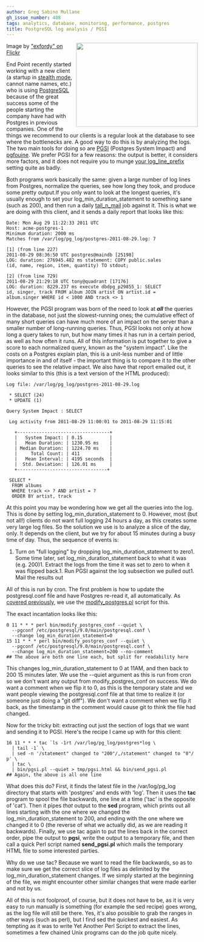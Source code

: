```yaml
---
author: Greg Sabino Mullane
gh_issue_number: 488
tags: analytics, database, monitoring, performance, postgres
title: PostgreSQL log analysis / PGSI
---
```




<a href="/blog/2011/08/19/postgresql-log-analysis-pgsi/image-0-big.jpeg" onblur="try {parent.deselectBloggerImageGracefully();} catch(e) {}"><img alt="" border="0" id="BLOGGER_PHOTO_ID_5642400584741062274" src="/blog/2011/08/19/postgresql-log-analysis-pgsi/image-0.jpeg" style="float:right; margin:0 0 10px 10px;cursor:pointer; cursor:hand;width: 320px; height: 221px;"/></a>

Image by ["exfordy" on Flickr](http://www.flickr.com/photos/exfordy/)

End Point recently started working with a new client (a startup in [stealth mode](http://en.wikipedia.org/wiki/Stealth_mode), cannot name names, etc.) who is using [PostgreSQL](http://postgres.org) because of the great success some of the people starting the company have had with Postgres in previous companies. One of the things we recommend to our clients is a regular look at the database to see where the bottlenecks are. A good way to do this is by analyzing the logs. The two main tools for doing so are [PGSI](http://bucardo.org/wiki/PGSI) (Postgres System Impact) and [pgfouine](http://pgfouine.projects.postgresql.org/). We prefer PGSI for a few reasons: the output is better, it considers more factors, and it does not require you to munge [your log_line_prefix](http://www.postgresql.org/docs/9.0/static/runtime-config-logging.html#GUC-LOG-LINE-PREFIX) setting quite as badly.

Both programs work basically the same: given a large number of log lines from Postgres, normalize the queries, see how long they took, and produce some pretty output.If you only want to look at the longest queries, it's usually enough to set your log_min_duration_statement to something sane (such as 200), and then run a daily [tail_n_mail](http://bucardo.org/wiki/Tail_n_mail) job against it. This is what we are doing with this client, and it sends a daily report that looks like this:

```nohighlight
Date: Mon Aug 29 11:22:33 2011 UTC
Host: acme-postgres-1
Minimum duration: 2000 ms
Matches from /var/log/pg_log/postgres-2011-08-29.log: 7

[1] (from line 227)
2011-08-29 08:36:50 UTC postgres@maindb [25198]
LOG: duration: 276945.482 ms statement: COPY public.sales 
(id, name, region, item, quantity) TO stdout;

[2] (from line 729)
2011-08-29 21:29:18 UTC tony@quadrant [17176]
LOG: duration: 8229.237 ms execute dbdpg_p29855_1: SELECT 
id, singer, track FROM album JOIN artist ON artist.id = 
album.singer WHERE id < 1000 AND track <> 1
```

However, the PGSI program was born of the need to look at ***all*** the queries in the database, not just the slowest-running ones; the cumulative effect of many short queries can have much more of an impact on the server than a smaller number of long-running queries. Thus, PGSI looks not only at how long a query takes to run, but how many times it has run in a certain period, as well as how often it runs. All of this information is put together to give a score to each normalized query, known as the "system impact". Like the costs on a Postgres explain plan, this is a unit-less number and of little importance in and of itself - the important thing is to compare it to the other queries to see the relative impact. We also have that report emailed out, it looks similar to this (this is a text version of the HTML produced):

```nohighlight
Log file: /var/log/pg_log/postgres-2011-08-29.log

 * SELECT (24)
 * UPDATE (1)

Query System Impact : SELECT

 Log activity from 2011-08-29 11:00:01 to 2011-08-29 11:15:01

   +----------------------------------+
   |   System Impact: | 0.15          |
   |   Mean Duration: | 1230.95 ms    |
   | Median Duration: | 1224.70 ms    |
   |     Total Count: | 411           |
   |   Mean Interval: | 4195 seconds  |
   |  Std. Deviation: | 126.01 ms     |
   +---------------------------------+

 SELECT *
  FROM albums
  WHERE track <> ? AND artist = ?
  ORDER BY artist, track

```

At this point you may be wondering how we get all the queries into the log. This is done by setting log_min_duration_statement to 0. However, most (but not all!) clients do not want full logging 24 hours a day, as this creates some very large log files. So the solution we use is to analyze a slice of the day, only. It depends on the client, but we try for about 15 minutes during a busy time of day. Thus, the sequence of events is:

1. Turn on "full logging" by dropping log_min_duration_statement to zero1. Some time later, set log_min_duration_statement back to what it was (e.g. 200)1. Extract the logs from the time it was set to zero to when it was flipped back.1. Run PGSI against the log subsection we pulled out1. Mail the results out

All of this is run by cron. The first problem is how to update the postgresql.conf file and have Postgres re-read it, all automatically. As [covered previously](http://blog.endpoint.com/2011/08/changing-postgresqlconf-from-script.html), we use the [modify_postgres.pl](https://github.com/bucardo/modify_postgres_config) script for this.

The exact incantation looks like this:

```nohighlight
0 11 * * * perl bin/modify_postgres_conf --quiet \
  --pgconf /etc/postgresql/9.0/main/postgresql.conf \
  --change log_min_duration_statement=0
15 11 * * * perl bin/modify_postgres_conf --quiet \
  --pgconf /etc/postgresql/9.0/main/postgresql.conf \
  --change log_min_duration_statement=200 --no-comment
## The above are both one line each, but split for readability here
```

This changes log_min_duration_statement to 0 at 11AM, and then back to 200 15 minutes later. We use the --quiet argument as this is run from cron so we don't want any output from modify_postgres_conf on success. We do want a comment when we flip it to 0, as this is the temporary state and we want people viewing the postgresql.conf file at that time to realize it (or someone just doing a "git diff"). We don't want a comment when we flip it back, as the timestamp in the comment would cause git to think the file had changed.

Now for the tricky bit: extracting out just the section of logs that we want and sending it to PGSI. Here's the recipe I came up with for this client:

```nohighlight
16 11 * * * tac `ls -1rt /var/log/pg_log/postgres*log \
  | tail -1` \
  | sed -n '/statement" changed to "200"/,/statement" changed to "0"/ p' \
  | tac \
  | bin/pgsi.pl --quiet > tmp/pgsi.html && bin/send_pgsi.pl
## Again, the above is all one line
```

What does this do? First, it finds the latest file in the /var/log/pg_log directory that starts with 'postgres' and ends with 'log'. Then it uses the **tac** program to spool the file backwards, one line at a time ('tac' is the opposite of 'cat'). Then it pipes *that* output to the **sed** program, which prints out all lines starting with the one where we changed the log_min_duration_statement to 200, and ending with the one where we changed it to 0 (the reverse of what we actually did, as we are reading it backwards). Finally, we use tac again to put the lines back in the correct order, pipe the output to **pgsi**, write the output to a temporary file, and then call a quick Perl script named **send_pgsi.pl** which mails the temporary HTML file to some interested parties.

Why do we use tac? Because we want to read the file backwards, so as to make sure we get the correct slice of log files as delimited by the log_min_duration_statement changes. If we simply started at the beginning of the file, we might encounter other similar changes that were made earlier and not by us.

All of this is not foolproof, of course, but it does not have to be, as it is very easy to run manually is something (for example the sed recipe) goes wrong, as the log file will still be there. Yes, it's also possible to grab the ranges in other ways (such as perl), but I find sed the quickest and easiest. As tempting as it was to write Yet Another Perl Script to extract the lines, sometimes a few chained Unix programs can do the job quite nicely.


